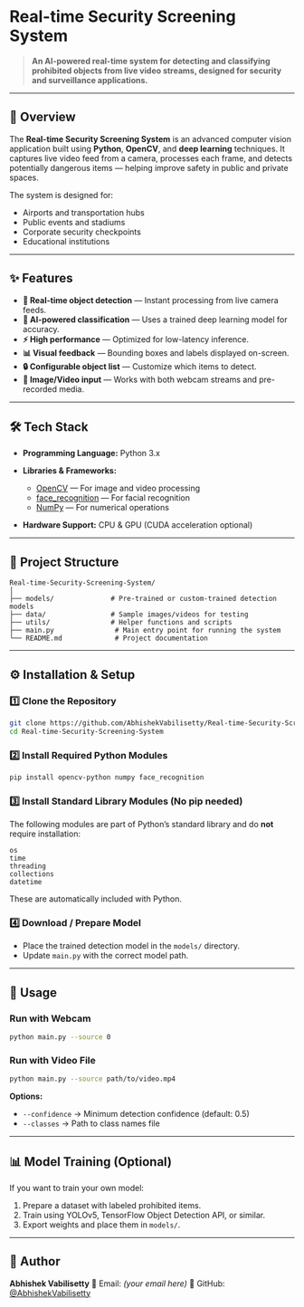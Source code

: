 # Real-time Security Screening System

> **An AI-powered real-time system for detecting and classifying prohibited objects from live video streams, designed for security and surveillance applications.**

---

## 📌 Overview

The **Real-time Security Screening System** is an advanced computer vision application built using **Python**, **OpenCV**, and **deep learning** techniques.
It captures live video feed from a camera, processes each frame, and detects potentially dangerous items — helping improve safety in public and private spaces.

The system is designed for:

* Airports and transportation hubs
* Public events and stadiums
* Corporate security checkpoints
* Educational institutions

---

## ✨ Features

* **🎥 Real-time object detection** — Instant processing from live camera feeds.
* **🧠 AI-powered classification** — Uses a trained deep learning model for accuracy.
* **⚡ High performance** — Optimized for low-latency inference.
* **📊 Visual feedback** — Bounding boxes and labels displayed on-screen.
* **🔒 Configurable object list** — Customize which items to detect.
* **📁 Image/Video input** — Works with both webcam streams and pre-recorded media.

---

## 🛠️ Tech Stack

* **Programming Language:** Python 3.x
* **Libraries & Frameworks:**

  * [OpenCV](https://opencv.org/) — For image and video processing
  * [face\_recognition](https://github.com/ageitgey/face_recognition) — For facial recognition
  * [NumPy](https://numpy.org/) — For numerical operations
* **Hardware Support:** CPU & GPU (CUDA acceleration optional)

---

## 📂 Project Structure

```
Real-time-Security-Screening-System/
│
├── models/              # Pre-trained or custom-trained detection models
├── data/                # Sample images/videos for testing
├── utils/               # Helper functions and scripts
├── main.py               # Main entry point for running the system
└── README.md             # Project documentation
```

---

## ⚙️ Installation & Setup

### 1️⃣ Clone the Repository

```bash
git clone https://github.com/AbhishekVabilisetty/Real-time-Security-Screening-System.git
cd Real-time-Security-Screening-System
```

### 2️⃣ Install Required Python Modules

```bash
pip install opencv-python numpy face_recognition
```

### 3️⃣ Install Standard Library Modules (No pip needed)

The following modules are part of Python’s standard library and do **not** require installation:

```text
os
time
threading
collections
datetime
```

These are automatically included with Python.

### 4️⃣ Download / Prepare Model

* Place the trained detection model in the `models/` directory.
* Update `main.py` with the correct model path.

---

## 🚀 Usage

### Run with Webcam

```bash
python main.py --source 0
```

### Run with Video File

```bash
python main.py --source path/to/video.mp4
```

**Options:**

* `--confidence` → Minimum detection confidence (default: 0.5)
* `--classes` → Path to class names file

---



## 📊 Model Training (Optional)

If you want to train your own model:

1. Prepare a dataset with labeled prohibited items.
2. Train using YOLOv5, TensorFlow Object Detection API, or similar.
3. Export weights and place them in `models/`.

---


## 👤 Author

**Abhishek Vabilisetty**
📧 Email: *(your email here)*
🔗 GitHub: [@AbhishekVabilisetty](https://github.com/AbhishekVabilisetty)
